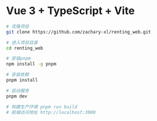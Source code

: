 # Vue 3 + TypeScript + Vite

```bash
# 克隆项目
git clone https://github.com/zachary-xl/renting_web.git

# 进入项目目录
cd renting_web

# 安装pnpm
npm install -g pnpm

# 安装依赖
pnpm install

# 启动服务
pnpm dev

# 构建生产环境 pnpm run build
# 前端访问地址 http://localhost:3000
```
